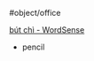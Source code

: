#object/office 

[bút chì‎ - WordSense](https://www.wordsense.eu/b%C3%BAt_ch%C3%AC/#Vietnamese)
- pencil
